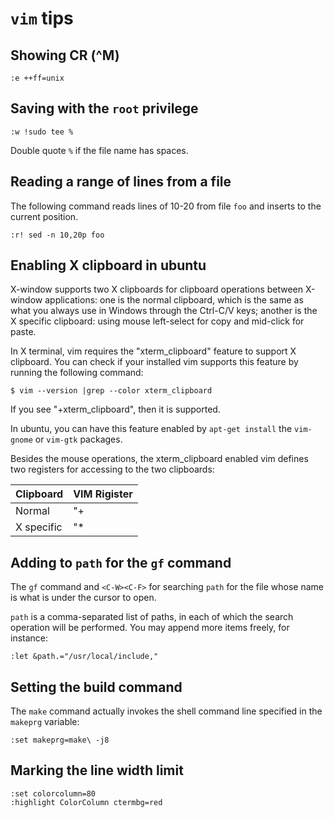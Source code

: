 # `vim` tips

## Showing CR (^M) 
```
:e ++ff=unix
```


## Saving with the `root` privilege
```
:w !sudo tee %
```
Double quote `%` if the file name has spaces.


## Reading a range of lines from a file
The following command reads lines of 10-20 from file `foo` and inserts to the 
current position.
```
:r! sed -n 10,20p foo
```


## Enabling X clipboard in ubuntu

X-window supports two X clipboards for clipboard operations between X-window 
applications: one is the normal clipboard, which is the same as what you 
always use in Windows through the Ctrl-C/V keys; another is the X specific 
clipboard: using mouse left-select for copy and mid-click for paste.

In X terminal, vim requires the "xterm_clipboard" feature to support X 
clipboard. You can check if your installed vim supports this feature by 
running the following command:

```
$ vim --version |grep --color xterm_clipboard
```

If you see "+xterm_clipboard", then it is supported. 

In ubuntu, you can have this feature enabled by `apt-get install` the 
`vim-gnome` or `vim-gtk` packages.

Besides the mouse operations, the xterm_clipboard enabled vim defines two 
registers for accessing to the two clipboards:

Clipboard                   | VIM Rigister
----------------------------| ------------
Normal                      | "+
X specific                  | "*


## Adding to `path` for the `gf` command

The `gf` command and `<C-W><C-F>` for searching `path` for the file whose name 
is what is under the cursor to open.

`path` is a comma-separated list of paths, in each of which the search 
operation will be performed. You may append more items freely, for instance:

```
:let &path.="/usr/local/include,"
```


## Setting the build command
The `make` command actually invokes the shell command line specified in
the `makeprg` variable:
```
:set makeprg=make\ -j8
```


## Marking the line width limit
```
:set colorcolumn=80
:highlight ColorColumn ctermbg=red
```

